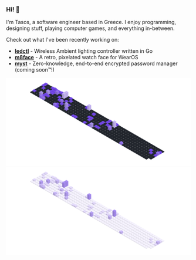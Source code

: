 ### Hi! 👋

I'm Tasos, a software engineer based in Greece. I enjoy programming, designing stuff, playing computer games, and everything in-between.  

Check out what I've been recently working on:
- [**ledctl**](https://github.com/rdnt/ledctl) - Wireless Ambient lighting controller written in Go
- [**m8face**](https://github.com/rdnt/m8face) - A retro, pixelated watch face for WearOS
- [**myst**](https://github.com/rdnt/myst) - Zero-knowledge, end-to-end encrypted password manager (coming soon™!)

![Contributions](https://github.com/rdnt/rdnt/blob/assets/contributions-dark.svg?raw=true#gh-dark-mode-only)
![Contributions](https://github.com/rdnt/rdnt/blob/assets/contributions-light.svg?raw=true#gh-light-mode-only)

<!-- If you like my work, consider buying me a coffee 💖

![coffee](https://user-images.githubusercontent.com/17600197/179931868-770dfafe-8d43-4975-b739-cda5ffa76c4b.gif)
[Buy Me a Coffee](https://www.buymeacoffee.com/rdntdev) | [Ko-Fi](https://ko-fi.com/rdntdev) | [PayPal](https://www.paypal.com/paypalme/rdntdev)

 -->
